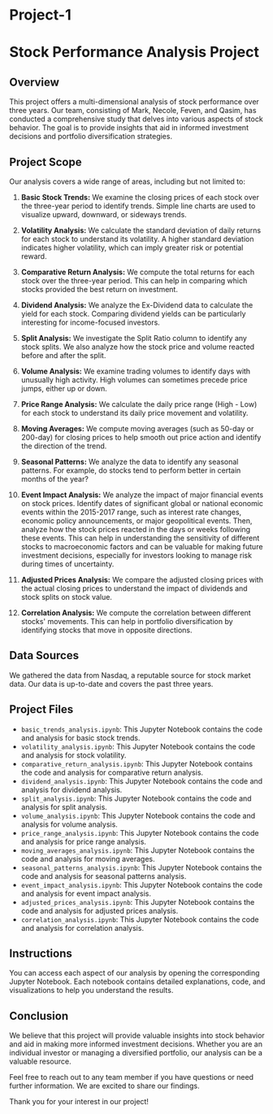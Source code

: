 # Project-1

# Stock Performance Analysis Project

## Overview
This project offers a multi-dimensional analysis of stock performance over three years. Our team, consisting of Mark, Necole, Feven, and Qasim, has conducted a comprehensive study that delves into various aspects of stock behavior. The goal is to provide insights that aid in informed investment decisions and portfolio diversification strategies.

## Project Scope
Our analysis covers a wide range of areas, including but not limited to:

1. **Basic Stock Trends:** We examine the closing prices of each stock over the three-year period to identify trends. Simple line charts are used to visualize upward, downward, or sideways trends.

2. **Volatility Analysis:** We calculate the standard deviation of daily returns for each stock to understand its volatility. A higher standard deviation indicates higher volatility, which can imply greater risk or potential reward.

3. **Comparative Return Analysis:** We compute the total returns for each stock over the three-year period. This can help in comparing which stocks provided the best return on investment.

4. **Dividend Analysis:** We analyze the Ex-Dividend data to calculate the yield for each stock. Comparing dividend yields can be particularly interesting for income-focused investors.

5. **Split Analysis:** We investigate the Split Ratio column to identify any stock splits. We also analyze how the stock price and volume reacted before and after the split.

6. **Volume Analysis:** We examine trading volumes to identify days with unusually high activity. High volumes can sometimes precede price jumps, either up or down.

7. **Price Range Analysis:** We calculate the daily price range (High - Low) for each stock to understand its daily price movement and volatility.

8. **Moving Averages:** We compute moving averages (such as 50-day or 200-day) for closing prices to help smooth out price action and identify the direction of the trend.

9. **Seasonal Patterns:** We analyze the data to identify any seasonal patterns. For example, do stocks tend to perform better in certain months of the year?

10. **Event Impact Analysis:** We analyze the impact of major financial events on stock prices. Identify dates of significant global or national economic events within the 2015-2017 range, such as interest rate changes, economic policy announcements, or major geopolitical events. Then, analyze how the stock prices reacted in the days or weeks following these events. This can help in understanding the sensitivity of different stocks to macroeconomic factors and can be valuable for making future investment decisions, especially for investors looking to manage risk during times of uncertainty.

11. **Adjusted Prices Analysis:** We compare the adjusted closing prices with the actual closing prices to understand the impact of dividends and stock splits on stock value.

12. **Correlation Analysis:** We compute the correlation between different stocks' movements. This can help in portfolio diversification by identifying stocks that move in opposite directions.

## Data Sources
We gathered the data from Nasdaq, a reputable source for stock market data. Our data is up-to-date and covers the past three years.


## Project Files
- `basic_trends_analysis.ipynb`: This Jupyter Notebook contains the code and analysis for basic stock trends.
- `volatility_analysis.ipynb`: This Jupyter Notebook contains the code and analysis for stock volatility.
- `comparative_return_analysis.ipynb`: This Jupyter Notebook contains the code and analysis for comparative return analysis.
- `dividend_analysis.ipynb`: This Jupyter Notebook contains the code and analysis for dividend analysis.
- `split_analysis.ipynb`: This Jupyter Notebook contains the code and analysis for split analysis.
- `volume_analysis.ipynb`: This Jupyter Notebook contains the code and analysis for volume analysis.
- `price_range_analysis.ipynb`: This Jupyter Notebook contains the code and analysis for price range analysis.
- `moving_averages_analysis.ipynb`: This Jupyter Notebook contains the code and analysis for moving averages.
- `seasonal_patterns_analysis.ipynb`: This Jupyter Notebook contains the code and analysis for seasonal patterns analysis.
- `event_impact_analysis.ipynb`: This Jupyter Notebook contains the code and analysis for event impact analysis.
- `adjusted_prices_analysis.ipynb`: This Jupyter Notebook contains the code and analysis for adjusted prices analysis.
- `correlation_analysis.ipynb`: This Jupyter Notebook contains the code and analysis for correlation analysis.

## Instructions
You can access each aspect of our analysis by opening the corresponding Jupyter Notebook. Each notebook contains detailed explanations, code, and visualizations to help you understand the results.

## Conclusion
We believe that this project will provide valuable insights into stock behavior and aid in making more informed investment decisions. Whether you are an individual investor or managing a diversified portfolio, our analysis can be a valuable resource.

Feel free to reach out to any team member if you have questions or need further information. We are excited to share our findings.

Thank you for your interest in our project!
